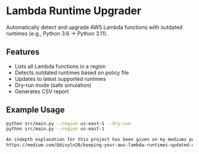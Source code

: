 # Lambda Runtime Upgrader

 Automatically detect and upgrade AWS Lambda functions with outdated runtimes (e.g., Python 3.6 → Python 3.11).

##  Features

- Lists all Lambda functions in a region
- Detects outdated runtimes based on policy file
- Updates to latest supported runtimes
- Dry-run mode (safe simulation)
- Generates CSV report

##  Example Usage

```bash
python src/main.py --region us-east-1 --dry-run
python src/main.py --region us-east-1

An indepth explanation for this project has been given on my mediums post down below
https://medium.com/@divyln20/keeping-your-aws-lambda-runtimes-updated-automatically-0d8a2bf26f59

